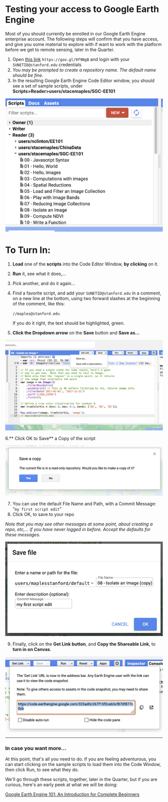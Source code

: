 # Testing your access to Google Earth Engine

Most of you should currently be enrolled in our Google Earth Engine enterprise account. The following steps will confirm that you have access, and give you some material to explore with if want to work with the platform before we get to remote sensing, later in the Quarter.

1. Open [this link](https://goo.gl/9f9NgB) `https://goo.gl/9f9NgB` and login with your `SUNETID@stanford.edu` credentials
2. _You may be prompted to create a repository name. The default name should be fine._
2. In the resulting Google Earth Engine Code Editor window, you should see a set of sample scripts, under **Scripts>Reader>users/stacemaples/SGC-EE101**

![](images/gee_account_test-1763caf1.png)

# To Turn In:
1. **Load** one of the **scripts** into the Code Editor Window, **by clicking** on it.
2. **Run** it, see what it does,...
3. Pick another, and do it again...
4. Find a favorite script, and add your `SUNETID@stanford.edu` in a comment, on a new line at the bottom, using two forward slashes at the beginning of the comment, like this:

   `//maples@stanford.edu`

   If you do it right, the text should be highlighted, green.

5. **Click the Dropdown arrow** on the **Save** button and **Save as...**

![](images/gee_account_test-b698b325.png)

6.** Click OK to Save** a Copy of the script

![](images/gee_account_test-94feb0f7.png)

7. You can use the default File Name and Path, with a Commit Message: "`my first script edit`"
8. Click OK, to save to your repo

_Note that you may see other messages at some point, about creating a repo, etc,... if you have never logged in before. Accept the defaults for these messages._

![](images/gee_account_test-7eee1354.png)

9. Finally, click on the **Get Link button**, and **Copy the Shareable Link**, to **turn in on Canvas**.

![](images/gee_account_test-55b8811e.png)

----

### In case you want more...

At this point, that's all you need to do. If you are feeling adventurous, you can start clicking on the sample scripts to load them into the Code Window, then click Run, to see what they do.

We'll go through these scripts, together, later in the Quarter, but if you are curious, here's an early peek at what we will be doing:

[Google Earth Engine 101: An Introduction for Complete Beginners](https://arcg.is/0DmS590)
